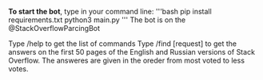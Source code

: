 **To start the bot**, type in your command line:
'''bash
	pip install requirements.txt
	python3 main.py
'''
The bot is on the @StackOverflowParcingBot

Type /help to get the list of commands
Type /find [request] to get the answers on the first 50 pages
of the English and Russian versions of Stack Overflow.
The answeres are given in the oreder from most voted to less votes.
